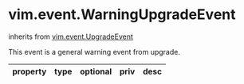 vim.event.WarningUpgradeEvent
=============================
inherits from [vim.event.UpgradeEvent](docs/vim.event.UpgradeEvent.md)


This event is a general warning event from upgrade.

| property | type | optional | priv | desc |
|:---------|:-----|:---------|:-----|:-----|


